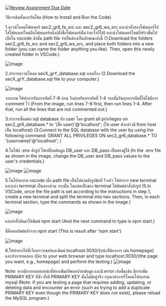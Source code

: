 [![Review Assignment Due Date](https://classroom.github.com/assets/deadline-readme-button-22041afd0340ce965d47ae6ef1cefeee28c7c493a6346c4f15d667ab976d596c.svg)](https://classroom.github.com/a/OspoeYOK)

วิธีการติดตั้งและรันโค้ด (How to Install and Run the Code)

1.ดาวน์โหลดโฟลเดอร์ sec2_gr6_fe_src และ sec2_gr6_ws_src และนำทั้งสองโฟลเดอร์ไปใส่โฟลเดอร์ใหม่อีกโฟลเดอร์หนึ่ง(ตั้งชื่อโฟลเดอร์นั้นว่าอะไรก็ได้) และนำโฟลเดอร์ใหม่ที่สร้างขึ้นไปเปิดใน vscode
ดังนั้น path file จำเป็นต้องเป็นลักษณะดังนี้ (1.Download the folders sec2_gr6_fe_src and sec2_gr6_ws_src, and place both folders into a new folder (you can name the folder anything you like). Then, open this newly created folder in VSCode.)

![image](https://github.com/user-attachments/assets/941032a0-d46d-47a9-b76b-07cffce5c26a)

2.ทำการดาวน์โหลด secX_grY_database.sql ลงเครื่อง (2.Download the secX_grY_database.sql file to your computer.)

![image](https://github.com/user-attachments/assets/00bed08a-cd25-4fab-b46b-d0cd0fb3b44b)

จากภาพ ให้ทำการรันบรรทัดที่ 7-8 ก่อน จึงค่อยรันบรรทัดที่ 1-4 จากนั้นรันทุกบรรทัดที่ไม่ได้มีการ comment ไว้ (From the image, run lines 7-8 first, then run lines 1-4. After that, run all the lines that are not commented out.)

3.ทำการเชื่อมต่อ sql database กับ user โดย grant all privileges on sec2_gr6_database.* to '{ชื่อ user}'@'localhost'; (ให้ user ดังกล่าวมี from host เป็น localhost)
(3.Connect to the SQL database with the user by using the following command: GRANT ALL PRIVILEGES ON sec2_gr6_database.* TO '{username}'@'localhost'; )

4.ในไฟล์ .env ดังรูป ให้เปลี่ยนข้อมูล DB_user และ DB_pass เป็นของผู้ใช้ (In the .env file as shown in the image, change the DB_user and DB_pass values to the user's credentials.)

![image](https://github.com/user-attachments/assets/9e82eceb-25bc-404f-a11c-bf087ad25f38)
![image](https://github.com/user-attachments/assets/718bd6c0-dc50-4663-98ee-74b6227aedde)

5.ในโปรแกรม vscode เมื่อ path file เป็นไปตามดังรูปข้อที่ 1 แล้ว ให้ทำการ new terminal และแบ่ง terminal เป็นสองส่วน จากนั้น ในแต่ละฝั่งของ terminal ให้พิมพ์คำสั่งดังรูป
(5.In VSCode, once the file path is set according to the instructions in step 1, create a new terminal and split the terminal into two sections. Then, in each terminal section, type the commands as shown in the image.)

![image](https://github.com/user-attachments/assets/f3c23e29-5a8b-42a2-af67-6265a6c292a0)


และคำสั่งถัดมาให้พิมพ์ npm start (And the next command to type is npm start.)

นี่คือผลลัพธ์หลังจาก npm start (This is result after 'npm start')

![image](https://github.com/user-attachments/assets/d7efe53e-d6c0-4698-9ede-859f80cc8523)


6.ให้ทำการไปที่เว็บบราวเซอร์และพิมพ์ localhost:3030/{หน้าที่ต้องการ เช่น homepage} และทำการทดสอบ (Go to your web browser and type localhost:3030/{the page you want, e.g., homepage} and perform the testing.)
![image](https://github.com/user-attachments/assets/3f8cd5e9-d666-4855-9f9e-532957b8b8f7)


Note: หากมีการทดสอบหน้าที่ต้องเพิ่ม/อัพเดท/ลบข้อมูล และมี error เกิดขึ้นเช่น มีการเพิ่ม PRIMARY KEY ที่ซ้ำ ทั้งที PRIMARY KEY นั้นไม่มีอยู่จริง กรุณาทำการรีโหลดโปรแกรม mysql
(Note: If you are testing a page that requires adding, updating, or deleting data and encounter an error (such as trying to add a duplicate PRIMARY KEY even though the PRIMARY KEY does not exist), please reload the MySQL program.)




